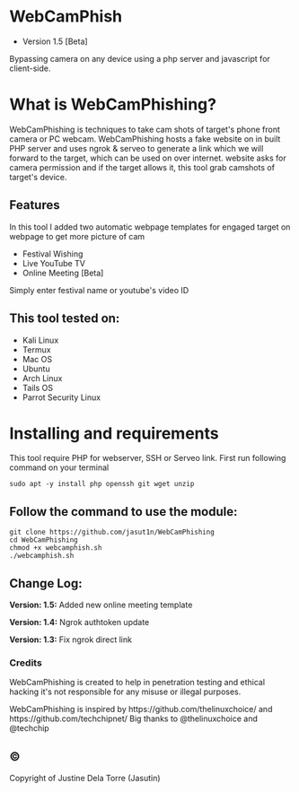 # WebCamPhish
* Version 1.5 [Beta]

Bypassing camera on any device using a php server and javascript for client-side.

# What is WebCamPhishing?
<p>WebCamPhishing is techniques to take cam shots of target's phone front camera or PC webcam. WebCamPhishing hosts a fake website on in built PHP server and uses ngrok & serveo to generate a link which we will forward to the target, which can be used on over internet. website asks for camera permission and if the target allows it, this tool grab camshots of target's device.</p>

## Features
<p>In this tool I added two automatic webpage templates for engaged target on webpage to get more picture of cam</p>
<ul>
  <li>Festival Wishing</li>
  <li>Live YouTube TV</li>
   <li>Online Meeting [Beta]</li>
</ul>
<p>Simply enter festival name or youtube's video ID</p>

## This tool tested on:
<ul>
  <li>Kali Linux</li>
  <li>Termux</li>
  <li>Mac OS</li>
  <li>Ubuntu</li>
  <li>Arch Linux</li>
  <li>Tails OS</li>
  <li>Parrot Security Linux</li>
</ul>

# Installing and requirements
<p>This tool require PHP for webserver, SSH or Serveo link. First run following command on your terminal</p>

```
sudo apt -y install php openssh git wget unzip
```

## Follow the command to use the module:

```
git clone https://github.com/jasut1n/WebCamPhishing
cd WebCamPhishing
chmod +x webcamphish.sh
./webcamphish.sh
```

## Change Log:

<p><b>Version: 1.5:</b> Added new online meeting template</p>
<p><b>Version: 1.4:</b> Ngrok authtoken update</p>
<p><b>Version: 1.3:</b> Fix ngrok direct link</p>

### Credits

<p>WebCamPhishing is created to help in penetration testing and ethical hacking it's not responsible for any misuse or illegal purposes.</p>
<p>WebCamPhishing is inspired by https://github.com/thelinuxchoice/ and https://github.com/techchipnet/
  Big thanks to @thelinuxchoice and @techchip</p>

## ©
Copyright of Justine Dela Torre (Jasutin)
